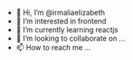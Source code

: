 - 👋 Hi, I’m @irmaliaelizabeth
- 👀 I’m interested in frontend
- 🌱 I’m currently learning reactjs
- 💞️ I’m looking to collaborate on ...
- 📫 How to reach me ...

<!---
irmaliaelizabeth/irmaliaelizabeth is a ✨ special ✨ repository because its `README.md` (this file) appears on your GitHub profile.
You can click the Preview link to take a look at your changes.
--->
